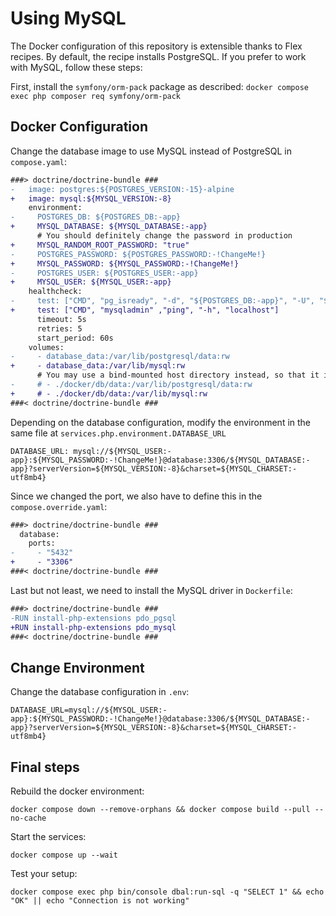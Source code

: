 # Using MySQL

The Docker configuration of this repository is extensible thanks to Flex recipes. By default, the recipe installs PostgreSQL.
If you prefer to work with MySQL, follow these steps:

First, install the `symfony/orm-pack` package as described: `docker compose exec php composer req symfony/orm-pack`

## Docker Configuration
Change the database image to use MySQL instead of PostgreSQL in `compose.yaml`:

```diff
###> doctrine/doctrine-bundle ###
-   image: postgres:${POSTGRES_VERSION:-15}-alpine
+   image: mysql:${MYSQL_VERSION:-8}
    environment:
-     POSTGRES_DB: ${POSTGRES_DB:-app}
+     MYSQL_DATABASE: ${MYSQL_DATABASE:-app}
      # You should definitely change the password in production
+     MYSQL_RANDOM_ROOT_PASSWORD: "true"
-     POSTGRES_PASSWORD: ${POSTGRES_PASSWORD:-!ChangeMe!}
+     MYSQL_PASSWORD: ${MYSQL_PASSWORD:-!ChangeMe!}
-     POSTGRES_USER: ${POSTGRES_USER:-app}
+     MYSQL_USER: ${MYSQL_USER:-app}
    healthcheck:
-     test: ["CMD", "pg_isready", "-d", "${POSTGRES_DB:-app}", "-U", "${POSTGRES_USER:-app}"]
+     test: ["CMD", "mysqladmin" ,"ping", "-h", "localhost"]
      timeout: 5s
      retries: 5
      start_period: 60s
    volumes:
-     - database_data:/var/lib/postgresql/data:rw
+     - database_data:/var/lib/mysql:rw
      # You may use a bind-mounted host directory instead, so that it is harder to accidentally remove the volume and lose all your data!
-     # - ./docker/db/data:/var/lib/postgresql/data:rw
+     # - ./docker/db/data:/var/lib/mysql:rw
###< doctrine/doctrine-bundle ###
```

Depending on the database configuration, modify the environment in the same file at `services.php.environment.DATABASE_URL`
```
DATABASE_URL: mysql://${MYSQL_USER:-app}:${MYSQL_PASSWORD:-!ChangeMe!}@database:3306/${MYSQL_DATABASE:-app}?serverVersion=${MYSQL_VERSION:-8}&charset=${MYSQL_CHARSET:-utf8mb4}
```

Since we changed the port, we also have to define this in the `compose.override.yaml`:
```diff
###> doctrine/doctrine-bundle ###
  database:
    ports:
-     - "5432"
+     - "3306"
###< doctrine/doctrine-bundle ###
```

Last but not least, we need to install the MySQL driver in `Dockerfile`:
```diff
###> doctrine/doctrine-bundle ###
-RUN install-php-extensions pdo_pgsql
+RUN install-php-extensions pdo_mysql
###< doctrine/doctrine-bundle ###
```

## Change Environment
Change the database configuration in `.env`:

```dotenv 
DATABASE_URL=mysql://${MYSQL_USER:-app}:${MYSQL_PASSWORD:-!ChangeMe!}@database:3306/${MYSQL_DATABASE:-app}?serverVersion=${MYSQL_VERSION:-8}&charset=${MYSQL_CHARSET:-utf8mb4}
```

## Final steps
Rebuild the docker environment:
```shell
docker compose down --remove-orphans && docker compose build --pull --no-cache
```

Start the services:
```shell
docker compose up --wait
```

Test your setup:
```shell
docker compose exec php bin/console dbal:run-sql -q "SELECT 1" && echo "OK" || echo "Connection is not working"
```
